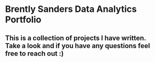 # Brently Sanders Data Analytics Portfolio

## This is a collection of projects I have written.  Take a look and if you have any questions feel free to reach out :)
